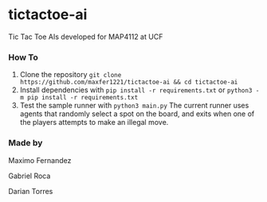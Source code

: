 # tictactoe-ai
Tic Tac Toe AIs developed for MAP4112 at UCF

### How To
1. Clone the repository `git clone https://github.com/maxfer1221/tictactoe-ai && cd tictactoe-ai`
2. Install dependencies with `pip install -r requirements.txt` or `python3 -m pip install -r requirements.txt`
3. Test the sample runner with `python3 main.py`
The current runner uses agents that randomly select a spot on the board, and exits when one of the players attempts to make an illegal move.

### Made by
Maximo Fernandez

Gabriel Roca

Darian Torres
